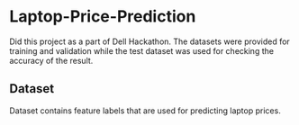 # Laptop-Price-Prediction
Did this project as a part of Dell Hackathon. The datasets were provided for training and validation while the test dataset was used for checking the accuracy of the result.
## Dataset ##
Dataset contains feature labels that are used for predicting laptop prices.
